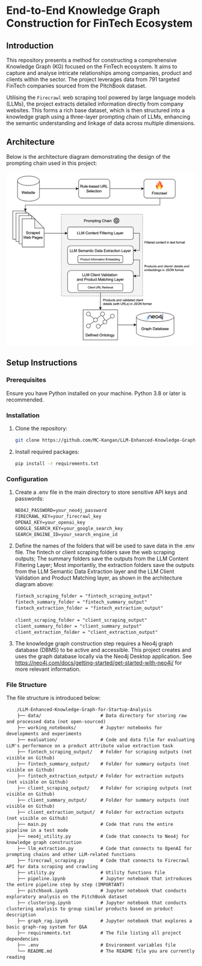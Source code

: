 # End-to-End Knowledge Graph Construction for FinTech Ecosystem

## Introduction
This repository presents a method for constructing a comprehensive Knowledge Graph (KG) focused on the FinTech ecosystem. It aims to capture and analyse intricate relationships among companies, product and clients within the sector. The project leverages data from 791 targeted FinTech companies sourced from the PitchBook dataset.

Utilising the `Firecrawl` web scraping tool powered by large language models (LLMs), the project extracts detailed information directly from company websites. This forms a rich base dataset, which is then structured into a knowledge graph using a three-layer prompting chain of LLMs, enhancing the semantic understanding and linkage of data across multiple dimensions.

## Architecture
Below is the architecture diagram demonstrating the design of the prompting chain used in this project:

![Architecture Diagram](./imgs/architecture.png)

## Setup Instructions

### Prerequisites
Ensure you have Python installed on your machine. Python 3.8 or later is recommended.

### Installation
1. Clone the repository:
   ```bash
   git clone https://github.com/MC-Kangan/LLM-Enhanced-Knowledge-Graph-for-Startup-Analysis.git
2. Install required packages:
    ```bash
    pip install -r requirements.txt

### Configuration
1. Create a .env file in the main directory to store sensitive API keys and passwords:
    ```text
    NEO4J_PASSWORD=your_neo4j_password
    FIRECRAWL_KEY=your_firecrawl_key
    OPENAI_KEY=your_openai_key
    GOOGLE_SEARCH_KEY=your_google_search_key
    SEARCH_ENGINE_ID=your_search_engine_id

2. Define the names of the folders that will be used to save data in the .env file. The fintech or client scraping folders save the web scraping outputs; The summary folders save the outputs from the LLM Content Filtering Layer; Most importantly, the extraction folders save the outputs from the LLM Semantic Data Extraction layer and the LLM Client Validation and Product Matching layer, as shown in the architecture diagram above:
    ```text
    fintech_scraping_folder = "fintech_scraping_output"
    fintech_summary_folder = "fintech_summary_output"
    fintech_extraction_folder = "fintech_extraction_output"
    
    client_scraping_folder = "client_scraping_output"
    client_summary_folder = "client_summary_output"
    client_extraction_folder = "client_extraction_output"

3. The knowledge graph construction step requires a Neo4j graph database (DBMS) to be active and accessible. This project creates and uses the graph database locally via the Neo4j Desktop application. See https://neo4j.com/docs/getting-started/get-started-with-neo4j/ for more relevant information.
    

### File Structure
The file structure is introduced below:
```shell
    /LLM-Enhanced-Knowledge-Graph-for-Startup-Analysis
    ├── data/                      # Data directory for storing raw and processed data (not open-sourced)
    ├── working_notebooks/         # Jupyter notebooks for developments and experiments
    ├── evaluation/                # Code and data file for evaluating LLM's performance on a product attribute value extraction task
    ├── fintech_scraping_output/   # Folder for scraping outputs (not visible on Github)
    ├── fintech_summary_output/    # Folder for summary outputs (not visible on Github)
    ├── fintech_extraction_output/ # Folder for extraction outputs (not visible on Github)
    ├── client_scraping_output/    # Folder for scraping outputs (not visible on Github)
    ├── client_summary_output/     # Folder for summary outputs (not visible on Github)
    ├── client_extraction_output/  # Folder for extraction outputs (not visible on Github)
    ├── main.py                    # Code that runs the entire pipeline in a test mode
    ├── neo4j_utility.py           # Code that connects to Neo4j for knowledge graph construction
    ├── llm_extraction.py          # Code that connects to OpenAI for prompting chains and other LLM-related functions
    ├── firecrawl_scraping.py      # Code that connects to Firecrawl API for data scraping and crawling
    ├── utility.py                 # Utility functions file
    ├── pipeline.ipynb             # Jupyter notebook that introduces the entire pipeline step by step (IMPORTANT)
    ├── pitchbook.ipynb            # Jupyter notebook that conducts exploratory analysis on the PitchBook dataset
    ├── clustering.ipynb           # Jupyter notebook that conducts clustering analysis to group similar products based on product description
    ├── graph_rag.ipynb            # Jupyter notebook that explores a basic graph-rag system for Q&A
    ├── requirements.txt           # The file listing all project dependencies
    ├── .env                       # Environment variables file
    └── README.md                  # The README file you are currently reading



